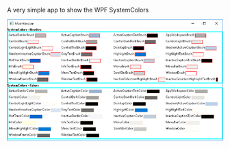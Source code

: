 A very simple app to show the WPF SystemColors

![The result](https://github.com/Baoping-Li/ColorsHelper/blob/master/UI.png)
